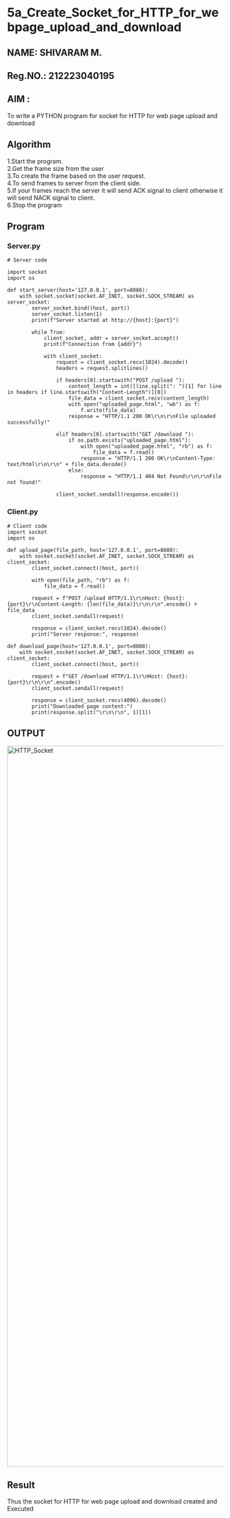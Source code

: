 # 5a_Create_Socket_for_HTTP_for_webpage_upload_and_download
## NAME: SHIVARAM M.
## Reg.NO.: 212223040195
## AIM :
To write a PYTHON program for socket for HTTP for web page upload and download
## Algorithm

1.Start the program.
<BR>
2.Get the frame size from the user
<BR>
3.To create the frame based on the user request.
<BR>
4.To send frames to server from the client side.
<BR>
5.If your frames reach the server it will send ACK signal to client otherwise it will send NACK signal to client.
<BR>
6.Stop the program
<BR>
## Program 
### Server.py
```
# Server code

import socket
import os

def start_server(host='127.0.0.1', port=8080):
    with socket.socket(socket.AF_INET, socket.SOCK_STREAM) as server_socket:
        server_socket.bind((host, port))
        server_socket.listen(1)
        print(f"Server started at http://{host}:{port}")
        
        while True:
            client_socket, addr = server_socket.accept()
            print(f"Connection from {addr}")
            
            with client_socket:
                request = client_socket.recv(1024).decode()
                headers = request.splitlines()
                
                if headers[0].startswith("POST /upload "):
                    content_length = int([line.split(": ")[1] for line in headers if line.startswith("Content-Length")][0])
                    file_data = client_socket.recv(content_length)
                    with open("uploaded_page.html", "wb") as f:
                        f.write(file_data)
                    response = "HTTP/1.1 200 OK\r\n\r\nFile uploaded successfully!"
                
                elif headers[0].startswith("GET /download "):
                    if os.path.exists("uploaded_page.html"):
                        with open("uploaded_page.html", "rb") as f:
                            file_data = f.read()
                        response = "HTTP/1.1 200 OK\r\nContent-Type: text/html\r\n\r\n" + file_data.decode()
                    else:
                        response = "HTTP/1.1 404 Not Found\r\n\r\nFile not found!"
                
                client_socket.sendall(response.encode())
```
### Client.py
```
# Client code
import socket
import os

def upload_page(file_path, host='127.0.0.1', port=8080):
    with socket.socket(socket.AF_INET, socket.SOCK_STREAM) as client_socket:
        client_socket.connect((host, port))
        
        with open(file_path, "rb") as f:
            file_data = f.read()
        
        request = f"POST /upload HTTP/1.1\r\nHost: {host}:{port}\r\nContent-Length: {len(file_data)}\r\n\r\n".encode() + file_data
        client_socket.sendall(request)
        
        response = client_socket.recv(1024).decode()
        print("Server response:", response)

def download_page(host='127.0.0.1', port=8080):
    with socket.socket(socket.AF_INET, socket.SOCK_STREAM) as client_socket:
        client_socket.connect((host, port))
        
        request = f"GET /download HTTP/1.1\r\nHost: {host}:{port}\r\n\r\n".encode()
        client_socket.sendall(request)
        
        response = client_socket.recv(4096).decode()
        print("Downloaded page content:")
        print(response.split("\r\n\r\n", 1)[1])
```

## OUTPUT
<img width="1680" alt="HTTP_Socket" src="https://github.com/user-attachments/assets/c105de4e-41a9-49a7-a830-bcc02e186abf">


## Result
Thus the socket for HTTP for web page upload and download created and Executed

